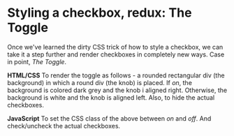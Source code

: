 # Styling a checkbox, redux: The Toggle

Once we've learned the dirty CSS trick of how to style a checkbox, we can take it a step further and render checkboxes in completely new ways. Case in point, *The Toggle*.

**HTML/CSS**
To render the toggle as follows - a rounded rectangular div (the background) in which a round div (the knob) is placed. If *on*, the background is colored dark grey and the knob i aligned right. Otherwise, the background is white and the knob is aligned left.
Also, to hide the actual checkboxes.

**JavaScript**
To set the CSS class of the above between *on* and *off*. And check/uncheck the actual checkboxes.
